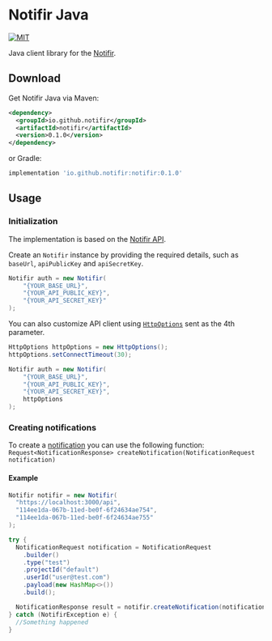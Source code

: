# Notifir Java

[![MIT][mit-badge]][mit-url]

Java client library for the [Notifir](https://notifir.github.io/docs/).

## Download

Get Notifir Java via Maven:

```xml
<dependency>
  <groupId>io.github.notifir</groupId>
  <artifactId>notifir</artifactId>
  <version>0.1.0</version>
</dependency>
```

or Gradle:

```gradle
implementation 'io.github.notifir:notifir:0.1.0'
```

## Usage

### Initialization

The implementation is based on the [Notifir API](https://notifir.github.io/docs/).

Create an `Notifir` instance by providing the required details, such as `baseUrl`, `apiPublicKey` and `apiSecretKey`.

```java
Notifir auth = new Notifir(
    "{YOUR_BASE_URL}", 
    "{YOUR_API_PUBLIC_KEY}", 
    "{YOUR_API_SECRET_KEY}"
);
```

You can also customize API client using [`HttpOptions`](https://github.com/notifir/notifir-java/blob/main/src/main/java/notifir/http/HttpOptions.java) 
sent as the 4th parameter.

```java
HttpOptions httpOptions = new HttpOptions();
httpOptions.setConnectTimeout(30);

Notifir auth = new Notifir(
    "{YOUR_BASE_URL}", 
    "{YOUR_API_PUBLIC_KEY}", 
    "{YOUR_API_SECRET_KEY}",
    httpOptions
);
```

### Creating notifications

To create a [notification](https://notifir.github.io/docs/integration/api/data-model) you can use the following function:
`Request<NotificationResponse> createNotification(NotificationRequest notification)`

#### Example

```java
Notifir notifir = new Notifir(
  "https://localhost:3000/api", 
  "114ee1da-067b-11ed-be0f-6f24634ae754", 
  "114ee1da-067b-11ed-be0f-6f24634ae755"
);

try {
  NotificationRequest notification = NotificationRequest
    .builder()
    .type("test")
    .projectId("default")
    .userId("user@test.com")
    .payload(new HashMap<>())
    .build();

  NotificationResponse result = notifir.createNotification(notification).execute();
} catch (NotifirException e) {
  //Something happened
}
```




<!-- Vars -->

[mit-badge]: http://img.shields.io/:license-mit-blue.svg?style=flat
[mit-url]: https://raw.githubusercontent.com/notifir/notifir-java/main/LICENSE


